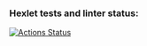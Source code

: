 ### Hexlet tests and linter status:
[![Actions Status](https://github.com/Ilya-67/frontend-project-11/actions/workflows/hexlet-check.yml/badge.svg)](https://github.com/Ilya-67/frontend-project-11/actions)